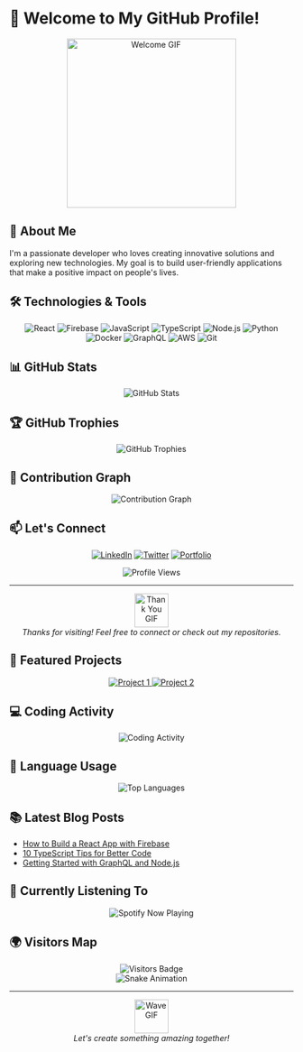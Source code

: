 # 👋 Welcome to My GitHub Profile!

<div align="center">
  <img src="https://media.giphy.com/media/3oKIPnAiaMCws8nOsE/giphy.gif" width="300" alt="Welcome GIF">
</div>

## 🚀 About Me

I'm a passionate developer who loves creating innovative solutions and exploring new technologies. My goal is to build user-friendly applications that make a positive impact on people's lives.

## 🛠️ Technologies & Tools

<div align="center">

![React](https://img.shields.io/badge/-React-61DAFB?style=for-the-badge&logo=react&logoColor=black)
![Firebase](https://img.shields.io/badge/-Firebase-FFCA28?style=for-the-badge&logo=firebase&logoColor=black)
![JavaScript](https://img.shields.io/badge/-JavaScript-F7DF1E?style=for-the-badge&logo=javascript&logoColor=black)
![TypeScript](https://img.shields.io/badge/-TypeScript-3178C6?style=for-the-badge&logo=typescript&logoColor=white)
![Node.js](https://img.shields.io/badge/-Node.js-339933?style=for-the-badge&logo=node.js&logoColor=white)
![Python](https://img.shields.io/badge/-Python-3776AB?style=for-the-badge&logo=python&logoColor=white)
![Docker](https://img.shields.io/badge/-Docker-2496ED?style=for-the-badge&logo=docker&logoColor=white)
![GraphQL](https://img.shields.io/badge/-GraphQL-E10098?style=for-the-badge&logo=graphql&logoColor=white)
![AWS](https://img.shields.io/badge/-AWS-232F3E?style=for-the-badge&logo=amazon-aws&logoColor=white)
![Git](https://img.shields.io/badge/-Git-F05032?style=for-the-badge&logo=git&logoColor=white)

</div>

## 📊 GitHub Stats

<div align="center">
  <img src="https://github-readme-stats.vercel.app/api?username=yourusername&show_icons=true&theme=radical" alt="GitHub Stats">
</div>

## 🏆 GitHub Trophies

<div align="center">
  <img src="https://github-profile-trophy.vercel.app/?username=yourusername&theme=darkhub&no-frame=true&margin-w=15&margin-h=15" alt="GitHub Trophies">
</div>

## 🐍 Contribution Graph

<div align="center">
  <img src="https://github.com/yourusername/yourusername/blob/output/github-contribution-grid-snake.svg" alt="Contribution Graph">
</div>

## 📫 Let's Connect

<div align="center">
  
[![LinkedIn](https://img.shields.io/badge/LinkedIn-0077B5?style=for-the-badge&logo=linkedin&logoColor=white)](https://www.linkedin.com/in/yourusername/)
[![Twitter](https://img.shields.io/badge/Twitter-1DA1F2?style=for-the-badge&logo=twitter&logoColor=white)](https://twitter.com/yourusername)
[![Portfolio](https://img.shields.io/badge/Portfolio-FF7139?style=for-the-badge&logo=Firefox-Browser&logoColor=white)](https://yourportfolio.com)

</div>

<div align="center">
  <img src="https://komarev.com/ghpvc/?username=yourusername&color=blueviolet&style=flat-square&label=Profile+Views" alt="Profile Views">
</div>

---

<div align="center">
  <img src="https://media.giphy.com/media/LnQjpWaON8nhr21vNW/giphy.gif" width="60" alt="Thank You GIF">
  <br>
  <em>Thanks for visiting! Feel free to connect or check out my repositories.</em>
</div>

## 🌟 Featured Projects

<div align="center">
  <a href="https://github.com/yourusername/project1">
    <img src="https://github-readme-stats.vercel.app/api/pin/?username=yourusername&repo=project1&theme=radical" alt="Project 1">
  </a>
  <a href="https://github.com/yourusername/project2">
    <img src="https://github-readme-stats.vercel.app/api/pin/?username=yourusername&repo=project2&theme=radical" alt="Project 2">
  </a>
</div>

## 💻 Coding Activity

<div align="center">
  <img src="https://github-readme-stats.vercel.app/api/wakatime?username=yourusername&theme=radical" alt="Coding Activity">
</div>

## 🌈 Language Usage

<div align="center">
  <img src="https://github-readme-stats.vercel.app/api/top-langs/?username=yourusername&layout=compact&theme=radical" alt="Top Languages">
</div>

## 📚 Latest Blog Posts

<!-- BLOG-POST-LIST:START -->
- [How to Build a React App with Firebase](https://yourblog.com/react-firebase-app)
- [10 TypeScript Tips for Better Code](https://yourblog.com/typescript-tips)
- [Getting Started with GraphQL and Node.js](https://yourblog.com/graphql-nodejs)
<!-- BLOG-POST-LIST:END -->

## 🎵 Currently Listening To

<div align="center">
  <img src="https://spotify-github-profile.vercel.app/api/view?uid=youruserid&cover_image=true&theme=novatorem" alt="Spotify Now Playing">
</div>

## 🌍 Visitors Map

<div align="center">
  <img src="https://visitor-badge.glitch.me/badge?page_id=yourusername.yourusername" alt="Visitors Badge">
</div>

<div align="center">
  <img src="https://raw.githubusercontent.com/yourusername/yourusername/main/assets/github-contribution-grid-snake.svg" alt="Snake Animation">
</div>

---

<div align="center">
  <img src="https://media.giphy.com/media/LnQjpWaON8nhr21vNW/giphy.gif" width="60" alt="Wave GIF">
  <br>
  <em>Let's create something amazing together!</em>
</div> 

